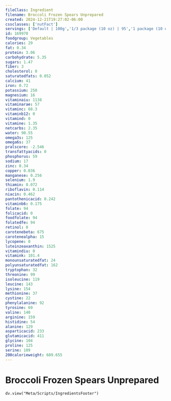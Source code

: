 ```yaml
---
fileClass: Ingredient
filename: Broccoli Frozen Spears Unprepared
created: 2024-12-21T19:27:02-06:00
cssclasses: ['nutFact']
servings: ['Default | 100g','1/3 package (10 oz) | 95','1 package (10 oz) | 284','1 package (2 lb) | 907']
id: 169970
foodgroup: Vegetables
calories: 29
fat: 0.34
protein: 3.06
carbohydrate: 5.35
sugars: 1.47
fiber: 3
cholesterol: 0
saturatedfats: 0.052
calcium: 41
iron: 0.72
potassium: 250
magnesium: 16
vitaminaiu: 1138
vitaminarae: 57
vitaminc: 68.3
vitaminb12: 0
vitamind: 0
vitamine: 1.35
netcarbs: 2.35
water: 90.55
omega3s: 125
omega6s: 37
pralscore: -2.546
transfattyacids: 0
phosphorus: 59
sodium: 17
zinc: 0.34
copper: 0.036
manganese: 0.256
selenium: 1.9
thiamin: 0.072
riboflavin: 0.114
niacin: 0.462
pantothenicacid: 0.242
vitaminb6: 0.175
folate: 94
folicacid: 0
foodfolate: 94
folatedfe: 94
retinol: 0
carotenebeta: 675
carotenealpha: 15
lycopene: 0
luteinzeaxanthin: 1525
vitamindiu: 0
vitamink: 101.4
monounsaturatedfat: 24
polyunsaturatedfat: 162
tryptophan: 32
threonine: 99
isoleucine: 119
leucine: 143
lysine: 154
methionine: 37
cystine: 22
phenylalanine: 92
tyrosine: 69
valine: 140
arginine: 159
histidine: 54
alanine: 129
asparticacid: 233
glutamicacid: 411
glycine: 104
proline: 125
serine: 109
200calorieweight: 689.655
---
```


# Broccoli Frozen Spears Unprepared

```dataviewjs
dv.view("Meta/Scripts/IngredientsFooter")
```